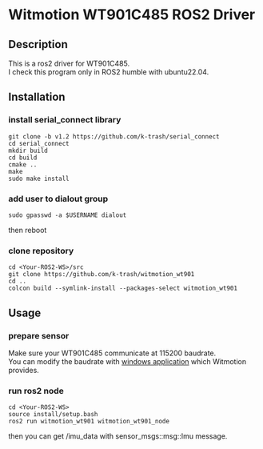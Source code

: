 # Witmotion WT901C485 ROS2 Driver

## Description

This is a ros2 driver for WT901C485. \
I check this program only in ROS2 humble with ubuntu22.04.


## Installation

### install serial_connect library

```
git clone -b v1.2 https://github.com/k-trash/serial_connect
cd serial_connect
mkdir build
cd build
cmake ..
make
sudo make install
```

### add user to dialout group

```
sudo gpasswd -a $USERNAME dialout
```
then reboot 


### clone repository

```
cd <Your-ROS2-WS>/src
git clone https://github.com/k-trash/witmotion_wt901
cd ..
colcon build --symlink-install --packages-select witmotion_wt901
```

## Usage

### prepare sensor

Make sure your WT901C485 communicate at 115200 baudrate. \
You can modify the baudrate with [windows application](https://www.wit-motion.com/searchq.html
) which Witmotion provides.

### run ros2 node

```
cd <Your-ROS2-WS>
source install/setup.bash
ros2 run witmotion_wt901 witmotion_wt901_node
```
then you can get /imu_data with sensor_msgs::msg::Imu message.
